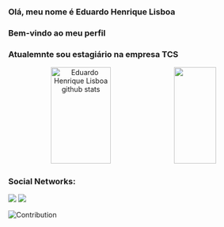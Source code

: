 ### Olá, meu nome é Eduardo Henrique Lisboa
### Bem-vindo ao meu perfil
### Atualemnte sou estagiário na empresa TCS

<div align="center">  
  <img width="49%" height="195px" src="https://github-readme-stats.vercel.app/api?username=Eduardo-Lisboa&show_icons=true&count_private=true&hide_border=true&title_color=00bfbf&icon_color=00bfbf&text_color=c9d1d9&bg_color=0d1117" alt="Eduardo Henrique Lisboa github stats" /> 
  <img width="41%" height="195px" src="https://github-readme-stats.vercel.app/api/top-langs/?username=Eduardo-Lisboa&layout=compact&hide_border=true&title_color=00bfbf&text_color=00bfbf&bg_color=0d1117" />
</div>




### Social Networks:

<div>
  
  <a href="https://www.instagram.com/duuh_lisboa/" target="_blank"><img src="https://img.shields.io/badge/-Instagram-%23E4405F?style=for-the-badge&logo=instagram&logoColor=white" target="_blank"></a>
  <a href="https://www.linkedin.com/in/eduardo-henrique-lisboa-alves-077943a8/" target="_blank"><img src="https://img.shields.io/badge/-LinkedIn-%230077B5?style=for-the-badge&logo=linkedin&logoColor=white" target="_blank"></a>   
</div>

  ![Contribution](https://activity-graph.herokuapp.com/graph?username=Eduardo-Lisboa&theme=gotham&hide_border=true&area=true)
